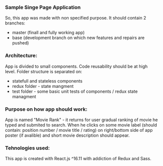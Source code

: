 ### Sample Singe Page Application 
So, this app was made with non specified purpose. It should contain 2 branches: 
- master (finall and fully working app)
- base (development branch on which new features and repairs are pushed)

### Architecture: 
App is divided to small components. Code reusability should be at high level. Folder structure is separated on: 
 - statefull and stateless components
 - redux folder - state mangment
 - test folder - some basic unit tests of components / redux state managment

### Purpose on how app should work: 
App is named "Movie Rank" - it returns for user gradual ranking of movie he typed and submited to search. 
When he clicks on some movie label (should contain: position number / movie title / rating) on right/bottom
side of app poster (if avalible) and short movie description should appear. 

### Tehnologies used: 
This app is created with React.js ^16.11 with addiction of Redux and Sass.  


